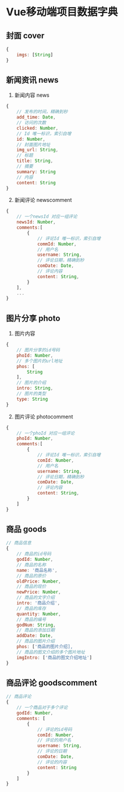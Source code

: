 # Vue移动端项目数据字典

## 封面 cover

````javascript
{
    imgs: [String]
}
````

## 新闻资讯 news

1. 新闻内容 news

````javascript
{
    // 发布的时间，精确到秒
    add_time: Date,
    // 访问的次数
    clicked: Number,
    // Id 唯一标识，索引自增
    id: Number,
    // 封面图片地址
    img_url: String,
    // 标题
    title: String,
    // 摘要
    summary: String
    // 内容
    content: String
}
````

2. 新闻评论 newscomment

````javascript
{
    // 一个newsId 对应一组评论
    newsId: Number,
    comments:[
        {
            // 评论Id 唯一标识，索引自增
            commId: Number,
            // 用户名
            username: String,
            // 评论日期，精确到秒
            comDate: Date,
            // 评论内容
            content: String,
        }
    ],
    ...
}
````

## 图片分享 photo

1. 图片内容

````javascript
{
    // 图片分享的id号码
    phoId: Number,
    // 多个图片的url地址
    phos: [
        String
    ],
    // 图片的介绍
    intro: String,
    // 图片的类型
    type: String
}
````

2. 图片评论 photocomment

````javascript
{
    // 一个phoId 对应一组评论
    phoId: Number,
    comments:[
        {
            // 评论Id 唯一标识，索引自增
            comId: Number,
            // 用户名
            username: String,
            // 评论日期，精确到秒
            comDate: Date,
            // 评论内容
            content: String,
        }
    ] 
}
````

## 商品 goods

````javascript
// 商品信息
{
    // 商品的id号码
    godId: Number,
    // 商品的名称
    name: '商品名称',
    // 商品的原价
    oldPrice: Number,
    // 商品的现价
    newPrice: Number,
    // 商品的文字介绍
    intro: '商品介绍',
    // 商品的库存
    quantity: Number,
    // 商品的编号
    godNum: String,
    // 商品的添加日期
    addDate: Date,
    // 商品的图片介绍
    phos: ['商品的图片介绍],
    // 商品的图文介绍的多个图片地址
    imgIntro: ['商品的图文介绍地址']
}
````

## 商品评论 goodscomment

````javascript
// 商品评论
{
    // 一个商品对于多个评论
    godId: Number,
    comments: [
        {
            // 评论的id号码
            comId: Number,
            // 评论的用户名
            username: String,
            // 评论的日期
            comDate: Date,
            // 评论的内容
            content: String
        }
    ]
}

````